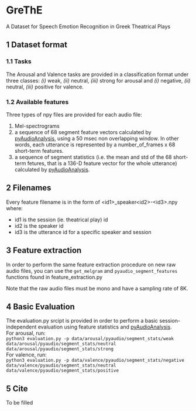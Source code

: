 # GreThE
A Dataset for Speech Emotion Recognition in Greek Theatrical Plays

## 1 Dataset format
### 1.1 Tasks

The Arousal and Valence tasks are provided in a classification format under three classes: _(i)_ weak, _(ii)_ neutral, _(iii)_ strong for arousal and _(i)_ negative, _(ii)_ neutral, _(iii)_ positive for valence.   

### 1.2 Available features
Three types of npy files are provided for each audio file:
1. Mel-spectrograms
2. a sequence of 68 segment feature vectors calculated by [pyAudioAnalysis](https://github.com/tyiannak/pyAudioAnalysis), using a 50 msec non overlapping window. In other words, each utterance is represented by a number_of_frames x 68 short-term features. 
3. a sequence of segment statistics (i.e. the mean and std of the 68 short-term fetures, that is a 136-D feature vector for the whole utterance) calculated by [pyAudioAnalysis](https://github.com/tyiannak/pyAudioAnalysis). 

## 2 Filenames
Every feature filename is in the form of \<id1>_speaker\<id2>-\<id3>.npy where:
- id1 is the session (ie. theatrical play) id
- id2 is the speaker id
- id3 is the utterance id for a specific speaker and session
  
## 3 Feature extraction

In order to perform the same feature extraction procedure on new raw audio files, you can use the ```get_melgram``` and ```pyaudio_segment_features``` functions found in feature_extraction.py

Note that the raw audio files must be mono and have a sampling rate of 8K. 

## 4 Basic Evaluation
The evaluation.py srcipt is provided in order to perform a basic session-independent evaluation using feature statistics and [pyAudioAnalysis](https://github.com/tyiannak/pyAudioAnalysis). <br/>
For arousal, run: <br/>
```python3 evaluation.py -p data/arousal/pyaudio/segment_stats/weak data/arousal/pyaudio/segment_stats/neutral data/arousal/pyaudio/segment_stats/strong```
<br/>
For valence, run: <br/>
```python3 evaluation.py -p data/valence/pyaudio/segment_stats/negative data/valence/pyaudio/segment_stats/neutral data/valence/pyaudio/segment_stats/positive```

## 5 Cite

To be filled
